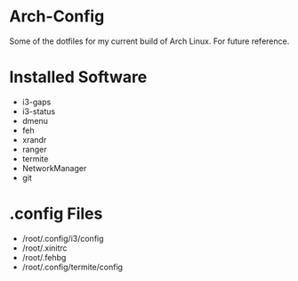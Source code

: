 # Arch-Config
Some of the dotfiles for my current build of Arch Linux. For future reference.

# Installed Software
  * i3-gaps
  * i3-status
  * dmenu
  * feh
  * xrandr
  * ranger
  * termite
  * NetworkManager
  * git
 
# .config Files
  * /root/.config/i3/config
  * /root/.xinitrc
  * /root/.fehbg
  * /root/.config/termite/config
